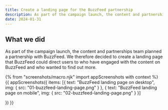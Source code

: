 ```yaml
---
title: Create a landing page for the BuzzFeed partnership
description: As part of the campaign launch, the content and partnerships team planned a partnership with BuzzFeed.
date: 2024-01-31
---
```


## What we did

As part of the campaign launch, the content and partnerships team planned a partnership with BuzzFeed. We therefore decided to create a landing page that BuzzFeed could direct users to who have engaged with the content on BuzzFeed and who wanted to find out more.

{% from "screenshots/macro.njk" import appScreenshots with context %}
{{ appScreenshots({
  items: [{
      text: "BuzzFeed landing page on desktop",
      img: { src: "01-buzzfeed-landing-page.png" }
    }, {
      text: "BuzzFeed landing page on mobile",
      img: { src: "02-buzzfeed-landing-page.png" }
    }]

}) }}

